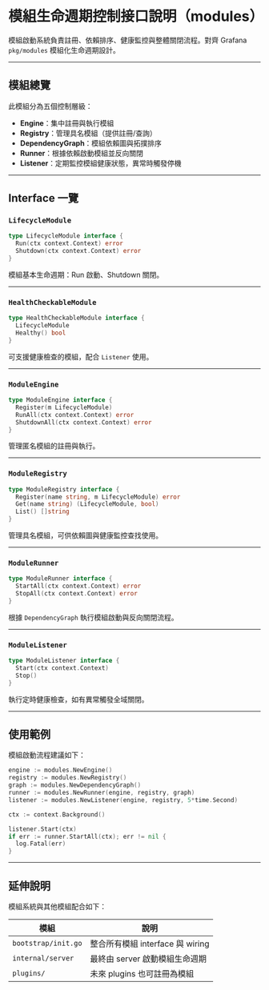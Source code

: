

# 模組生命週期控制接口說明（modules）

模組啟動系統負責註冊、依賴排序、健康監控與整體關閉流程。對齊 Grafana `pkg/modules` 模組化生命週期設計。

---

## 模組總覽

此模組分為五個控制層級：

- **Engine**：集中註冊與執行模組
- **Registry**：管理具名模組（提供註冊/查詢）
- **DependencyGraph**：模組依賴圖與拓撲排序
- **Runner**：根據依賴啟動模組並反向關閉
- **Listener**：定期監控模組健康狀態，異常時觸發停機

---

## Interface 一覽

### `LifecycleModule`

```go
type LifecycleModule interface {
  Run(ctx context.Context) error
  Shutdown(ctx context.Context) error
}
```

模組基本生命週期：Run 啟動、Shutdown 關閉。

---

### `HealthCheckableModule`

```go
type HealthCheckableModule interface {
  LifecycleModule
  Healthy() bool
}
```

可支援健康檢查的模組，配合 `Listener` 使用。

---

### `ModuleEngine`

```go
type ModuleEngine interface {
  Register(m LifecycleModule)
  RunAll(ctx context.Context) error
  ShutdownAll(ctx context.Context) error
}
```

管理匿名模組的註冊與執行。

---

### `ModuleRegistry`

```go
type ModuleRegistry interface {
  Register(name string, m LifecycleModule) error
  Get(name string) (LifecycleModule, bool)
  List() []string
}
```

管理具名模組，可供依賴圖與健康監控查找使用。

---

### `ModuleRunner`

```go
type ModuleRunner interface {
  StartAll(ctx context.Context) error
  StopAll(ctx context.Context) error
}
```

根據 `DependencyGraph` 執行模組啟動與反向關閉流程。

---

### `ModuleListener`

```go
type ModuleListener interface {
  Start(ctx context.Context)
  Stop()
}
```

執行定時健康檢查，如有異常觸發全域關閉。

---

## 使用範例

模組啟動流程建議如下：

```go
engine := modules.NewEngine()
registry := modules.NewRegistry()
graph := modules.NewDependencyGraph()
runner := modules.NewRunner(engine, registry, graph)
listener := modules.NewListener(engine, registry, 5*time.Second)

ctx := context.Background()

listener.Start(ctx)
if err := runner.StartAll(ctx); err != nil {
  log.Fatal(err)
}
```

---

## 延伸說明

模組系統與其他模組配合如下：

| 模組 | 說明 |
|------|------|
| `bootstrap/init.go` | 整合所有模組 interface 與 wiring |
| `internal/server` | 最終由 server 啟動模組生命週期 |
| `plugins/` | 未來 plugins 也可註冊為模組 |
